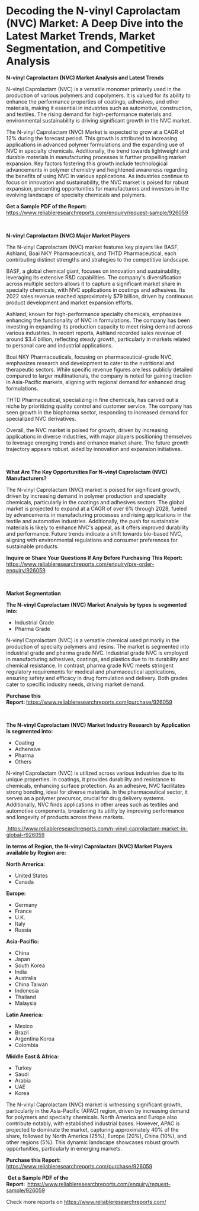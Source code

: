 <p><h1>Decoding the N-vinyl Caprolactam (NVC) Market: A Deep Dive into the Latest Market Trends, Market Segmentation, and Competitive Analysis</h1></p><p><strong>N-vinyl Caprolactam (NVC) Market Analysis and Latest Trends</strong></p>
<p><p>N-vinyl Caprolactam (NVC) is a versatile monomer primarily used in the production of various polymers and copolymers. It is valued for its ability to enhance the performance properties of coatings, adhesives, and other materials, making it essential in industries such as automotive, construction, and textiles. The rising demand for high-performance materials and environmental sustainability is driving significant growth in the NVC market.</p><p>The N-vinyl Caprolactam (NVC) Market is expected to grow at a CAGR of 12% during the forecast period. This growth is attributed to increasing applications in advanced polymer formulations and the expanding use of NVC in specialty chemicals. Additionally, the trend towards lightweight and durable materials in manufacturing processes is further propelling market expansion. Key factors fostering this growth include technological advancements in polymer chemistry and heightened awareness regarding the benefits of using NVC in various applications. As industries continue to focus on innovation and sustainability, the NVC market is poised for robust expansion, presenting opportunities for manufacturers and investors in the evolving landscape of specialty chemicals and polymers.</p></p>
<p><strong>Get a Sample PDF of the Report:&nbsp;</strong> <a href="https://www.reliableresearchreports.com/enquiry/request-sample/926059?utm_campaign=3349&utm_medium=2&utm_source=Github&utm_content=ia&utm_term=24032025&utm_id=n-vinyl-caprolactam-nvc">https://www.reliableresearchreports.com/enquiry/request-sample/926059</a></p>
<p>&nbsp;</p>
<p><strong>N-vinyl Caprolactam (NVC) Major Market Players</strong></p>
<p><p>The N-vinyl Caprolactam (NVC) market features key players like BASF, Ashland, Boai NKY Pharmaceuticals, and THTD Pharmaceutical, each contributing distinct strengths and strategies to the competitive landscape. </p><p>BASF, a global chemical giant, focuses on innovation and sustainability, leveraging its extensive R&D capabilities. The company's diversification across multiple sectors allows it to capture a significant market share in specialty chemicals, with NVC applications in coatings and adhesives. Its 2022 sales revenue reached approximately $79 billion, driven by continuous product development and market expansion efforts.</p><p>Ashland, known for high-performance specialty chemicals, emphasizes enhancing the functionality of NVC in formulations. The company has been investing in expanding its production capacity to meet rising demand across various industries. In recent reports, Ashland recorded sales revenue of around $3.4 billion, reflecting steady growth, particularly in markets related to personal care and industrial applications.</p><p>Boai NKY Pharmaceuticals, focusing on pharmaceutical-grade NVC, emphasizes research and development to cater to the nutritional and therapeutic sectors. While specific revenue figures are less publicly detailed compared to larger multinationals, the company is noted for gaining traction in Asia-Pacific markets, aligning with regional demand for enhanced drug formulations.</p><p>THTD Pharmaceutical, specializing in fine chemicals, has carved out a niche by prioritizing quality control and customer service. The company has seen growth in the biopharma sector, responding to increased demand for specialized NVC derivatives.</p><p>Overall, the NVC market is poised for growth, driven by increasing applications in diverse industries, with major players positioning themselves to leverage emerging trends and enhance market share. The future growth trajectory appears robust, aided by innovation and expansion initiatives.</p></p>
<p>&nbsp;</p>
<p><strong>What Are The Key Opportunities For N-vinyl Caprolactam (NVC) Manufacturers?</strong></p>
<p><p>The N-vinyl Caprolactam (NVC) market is poised for significant growth, driven by increasing demand in polymer production and specialty chemicals, particularly in the coatings and adhesives sectors. The global market is projected to expand at a CAGR of over 6% through 2028, fueled by advancements in manufacturing processes and rising applications in the textile and automotive industries. Additionally, the push for sustainable materials is likely to enhance NVC's appeal, as it offers improved durability and performance. Future trends indicate a shift towards bio-based NVC, aligning with environmental regulations and consumer preferences for sustainable products.</p></p>
<p><strong>Inquire or Share Your Questions If Any Before Purchasing This Report:</strong> <a href="https://www.reliableresearchreports.com/enquiry/pre-order-enquiry/926059?utm_campaign=3349&utm_medium=2&utm_source=Github&utm_content=ia&utm_term=24032025&utm_id=n-vinyl-caprolactam-nvc">https://www.reliableresearchreports.com/enquiry/pre-order-enquiry/926059</a></p>
<p>&nbsp;</p>
<p><strong>Market Segmentation</strong></p>
<p><strong>The N-vinyl Caprolactam (NVC) Market Analysis by types is segmented into:</strong></p>
<p><ul><li>Industrial Grade</li><li>Pharma Grade</li></ul></p>
<p><p>N-vinyl Caprolactam (NVC) is a versatile chemical used primarily in the production of specialty polymers and resins. The market is segmented into industrial grade and pharma grade NVC. Industrial grade NVC is employed in manufacturing adhesives, coatings, and plastics due to its durability and chemical resistance. In contrast, pharma grade NVC meets stringent regulatory requirements for medical and pharmaceutical applications, ensuring safety and efficacy in drug formulation and delivery. Both grades cater to specific industry needs, driving market demand.</p></p>
<p><strong>Purchase this Report:&nbsp;</strong><a href="https://www.reliableresearchreports.com/purchase/926059?utm_campaign=3349&utm_medium=2&utm_source=Github&utm_content=ia&utm_term=24032025&utm_id=n-vinyl-caprolactam-nvc">https://www.reliableresearchreports.com/purchase/926059</a></p>
<p>&nbsp;</p>
<p><strong>The N-vinyl Caprolactam (NVC) Market Industry Research by Application is segmented into:</strong></p>
<p><ul><li>Coating</li><li>Adhensive</li><li>Pharma</li><li>Others</li></ul></p>
<p><p>N-vinyl Caprolactam (NVC) is utilized across various industries due to its unique properties. In coatings, it provides durability and resistance to chemicals, enhancing surface protection. As an adhesive, NVC facilitates strong bonding, ideal for diverse materials. In the pharmaceutical sector, it serves as a polymer precursor, crucial for drug delivery systems. Additionally, NVC finds applications in other areas such as textiles and automotive components, broadening its utility by improving performance and longevity of products across these markets.</p></p>
<p><a href="https://www.reliableresearchreports.com/n-vinyl-caprolactam-market-in-global-r926059?utm_campaign=3349&utm_medium=2&utm_source=Github&utm_content=ia&utm_term=24032025&utm_id=n-vinyl-caprolactam-nvc">&nbsp;https://www.reliableresearchreports.com/n-vinyl-caprolactam-market-in-global-r926059</a></p>
<p><strong>In terms of Region, the N-vinyl Caprolactam (NVC) Market Players available by Region are:</strong></p>
<p>
    <p> <strong> North America: </strong>
        <ul>
            <li>United States</li>
            <li>Canada</li>
        </ul>
        </p> 
    <p> <strong> Europe: </strong>
        <ul>
            <li>Germany</li>
            <li>France</li>
            <li>U.K.</li>
            <li>Italy</li>
            <li>Russia</li>
        </ul>
        </p> 
    <p> <strong> Asia-Pacific: </strong>
        <ul>
            <li>China</li>
            <li>Japan</li>
            <li>South Korea</li>
            <li>India</li>
            <li>Australia</li>
            <li>China Taiwan</li>
            <li>Indonesia</li>
            <li>Thailand</li>
            <li>Malaysia</li>
        </ul>
        </p> 
    <p> <strong> Latin America: </strong>
        <ul>
            <li>Mexico</li>
            <li>Brazil</li>
            <li>Argentina Korea</li>
            <li>Colombia</li>
        </ul>
        </p> 
    <p> <strong> Middle East & Africa: </strong>
        <ul>
            <li>Turkey</li>
            <li>Saudi</li>
            <li>Arabia</li>
            <li>UAE</li>
            <li>Korea</li>
        </ul>
    </p>
    </p>
<p><p>The N-vinyl Caprolactam (NVC) market is witnessing significant growth, particularly in the Asia-Pacific (APAC) region, driven by increasing demand for polymers and specialty chemicals. North America and Europe also contribute notably, with established industrial bases. However, APAC is projected to dominate the market, capturing approximately 40% of the share, followed by North America (25%), Europe (20%), China (10%), and other regions (5%). This dynamic landscape showcases robust growth opportunities, particularly in emerging markets.</p></p>
<p><strong>Purchase this Report: </strong><a href="https://www.reliableresearchreports.com/purchase/926059?utm_campaign=3349&utm_medium=2&utm_source=Github&utm_content=ia&utm_term=24032025&utm_id=n-vinyl-caprolactam-nvc">https://www.reliableresearchreports.com/purchase/926059</a></p>
<p>&nbsp;<strong>Get a Sample PDF of the Report:&nbsp;&nbsp;</strong><a href="https://www.reliableresearchreports.com/enquiry/request-sample/926059?utm_campaign=3349&utm_medium=2&utm_source=Github&utm_content=ia&utm_term=24032025&utm_id=n-vinyl-caprolactam-nvc">https://www.reliableresearchreports.com/enquiry/request-sample/926059</a></p>
<p><strong></strong></p>
<p>Check more reports on <a href="https://www.reliableresearchreports.com/?utm_campaign=3349&utm_medium=2&utm_source=Github&utm_content=ia&utm_term=24032025&utm_id=n-vinyl-caprolactam-nvc">https://www.reliableresearchreports.com/</a></p>